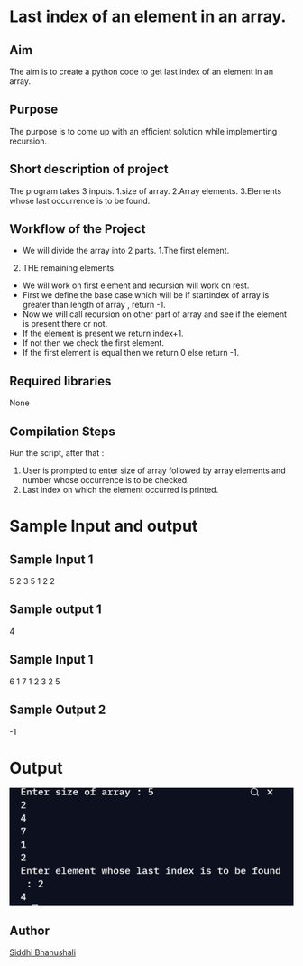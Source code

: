 # Last index of an element in an array.

## Aim

The aim is to create a python code to get last index of an element in an array.

## Purpose

The purpose is to come up with an efficient solution while implementing recursion.

## Short description of project

The program takes 3 inputs.
1.size of array.
2.Array elements.
3.Elements whose last occurrence is to be found.

## Workflow of the Project

- We will divide the array into 2 parts.
  1.The first element.

2. THE remaining elements.

- We will work on first element and recursion will work on rest.
- First we define the base case which will be if startindex of array is greater than length of array , return -1.
- Now we will call recursion on other part of array and see if the element is present there or not.
- If the element is present we return index+1.
- If not then we check the first element.
- If the first element is equal then we return 0 else return -1.

## Required libraries

None

## Compilation Steps

Run the script, after that :

1.  User is prompted to enter size of array followed by array elements and number whose occurrence is to be checked.
2.  Last index on which the element occurred is printed.

# Sample Input and output

## Sample Input 1

5
2 3 5 1 2
2

## Sample output 1

4

## Sample Input 1

6
1 7 1 2 3 2
5

## Sample Output 2

-1

# Output

![](Images/output2.jpg)

## Author

[Siddhi Bhanushali](https://github.com/siddhi-244)
